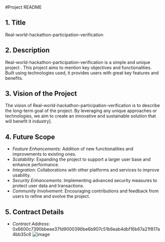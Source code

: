 #Project README

## 1. Title
Real-world-hackathon-participation-verification

## 2. Description
Real-world-hackathon-participation-verification is a simple and unique project . This project aims to mention key objectives and functionalities. Built using technologies used, it provides users with great key features and benefits.

## 3. Vision of the Project
The vision of Real-world-hackathon-participation-verification is to describe the long-term goal of the project. By leveraging any unique approaches or technologies, we aim to create an innovative and sustainable solution that will benefit it industry].

## 4. Future Scope
- *Feature Enhancements*: Addition of new functionalities and improvements to existing ones.
- *Scalability*: Expanding the project to support a larger user base and enhance performance.
- *Integration*: Collaborations with other platforms and services to improve usability.
- *Security Enhancements*: Implementing advanced security measures to protect user data and transactions.
- *Community Involvement*: Encouraging contributions and feedback from users to refine and evolve the project.

## 5. Contract Details
- *Contract Address*: 0x6600c7390bbeee37fd9000396be6b907c51b6eab4dbf16b67a21f817a4bb35c6
![image](https://github.com/user-attachments/assets/dad02ce5-df42-411d-87aa-02cd5be549e6)

